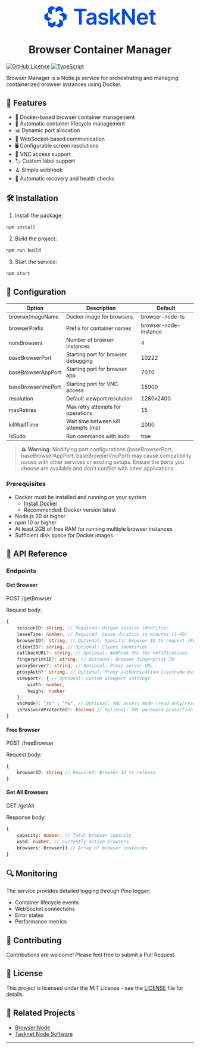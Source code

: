 <p align="center">
  <img src="./images/tasknet-color@2x.png" alt="TaskNet Logo" width="300"/>
</p>

<h1 align="center">Browser Container Manager</h1>

[![GitHub License](https://img.shields.io/badge/license-MIT-blue.svg)](LICENSE)
[![TypeScript](https://img.shields.io/badge/TypeScript-5.0-blue?logo=typescript)](https://www.typescriptlang.org/)

Browser Manager is a Node.js service for orchestrating and managing containerized browser instances using Docker.

## 🚀 Features

- 🐳 Docker-based browser container management
- 🔄 Automatic container lifecycle management
- 📊 Dynamic port allocation
- 🔌 WebSocket-based communication
- 🖥️ Configurable screen resolutions
- 🔐 VNC access support
- 🏷️ Custom label support
- 🪝 Simple webhook
- 🔄 Automatic recovery and health checks

## 🛠️ Installation

1. Install the package:
```bash
npm install
```

2. Build the project:
```bash
npm run build
```

3. Start the service:
```bash
npm start
```

## 🔧 Configuration

| Option | Description | Default |
|--------|-------------|---------|
| browserImageName | Docker image for browsers | browser-node-ts |
| browserPrefix | Prefix for container names | browser-node-instance |
| numBrowsers | Number of browser instances | 4 |
| baseBrowserPort | Starting port for browser debugging | 10222 |
| baseBrowserAppPort | Starting port for browser app | 7070 |
| baseBrowserVncPort | Starting port for VNC access | 15900 |
| resolution | Default viewport resolution | 1280x2400 |
| maxRetries | Max retry attempts for operations | 15 |
| killWaitTime | Wait time between kill attempts (ms) | 2000 |
| isSudo | Run commands with sudo | true |

> ⚠️ **Warning**: Modifying port configurations (baseBrowserPort, baseBrowserAppPort, baseBrowserVncPort) may cause compatibility issues with other services or existing setups. Ensure the ports you choose are available and don't conflict with other applications.

### Prerequisites

- Docker must be installed and running on your system
  - [Install Docker](https://docs.docker.com/get-docker/)
  - Recommended: Docker version latest
- Node.js 20 or higher
- npm 10 or higher
- At least 2GB of free RAM for running multiple browser instances
- Sufficient disk space for Docker images

## 🔧 API Reference

### Endpoints

#### Get Browser
POST /getBrowser

Request body:
```typescript
{
    sessionID: string, // Required: Unique session identifier
    leaseTime: number, // Required: Lease duration in minutes (1-60)
    browserID?: string, // Optional: Specific browser ID to request (Recommend to use )
    clientID?: string, // Optional: Client identifier
    callbackURL?: string, // Optional: Webhook URL for notifications
    fingerprintID?: string, // Optional: Browser fingerprint ID
    proxyServer?: string, // Optional: Proxy server URL
    proxyAuth?: string, // Optional: Proxy authentication (username:password)
    viewport?: { // Optional: Custom viewport settings
        width: number,
        height: number
    },
    vncMode?: "ro" | "rw", // Optional: VNC access mode (read-only/read-write)
    isPasswordProtected?: boolean // Optional: VNC password protection
}
```

#### Free Browser
POST /freeBrowser

Request body:
```typescript
{
    browserID: string // Required: Browser ID to release
}
```

#### Get All Browsers
GET /getAll

Response body:
```typescript
{
    capacity: number, // Total browser capacity
    used: number, // Currently active browsers
    browsers: Browser[] // Array of browser instances
}
```

## 🔍 Monitoring

The service provides detailed logging through Pino logger:
- Container lifecycle events
- WebSocket connections
- Error states
- Performance metrics

## 🤝 Contributing

Contributions are welcome! Please feel free to submit a Pull Request.

## 📄 License

This project is licensed under the MIT License - see the [LICENSE](LICENSE) file for details.

## 🔗 Related Projects

- [Browser Node](https://github.com/Ajent-foundation/browser-node)
- [Tasknet Node Software](https://github.com/Ajent-foundation/tasknet-node)
---
